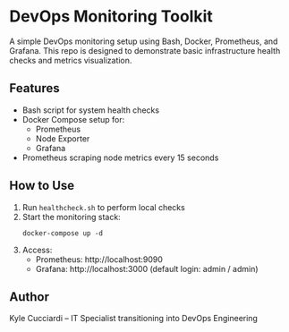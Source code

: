 # DevOps Monitoring Toolkit

A simple DevOps monitoring setup using Bash, Docker, Prometheus, and Grafana. This repo is designed to demonstrate basic infrastructure health checks and metrics visualization.

## Features
- Bash script for system health checks
- Docker Compose setup for:
  - Prometheus
  - Node Exporter
  - Grafana
- Prometheus scraping node metrics every 15 seconds

## How to Use
1. Run `healthcheck.sh` to perform local checks
2. Start the monitoring stack:
   ```
   docker-compose up -d
   ```
3. Access:
   - Prometheus: http://localhost:9090
   - Grafana: http://localhost:3000 (default login: admin / admin)

## Author
Kyle Cucciardi – IT Specialist transitioning into DevOps Engineering
